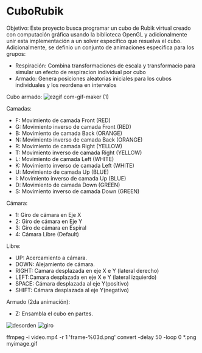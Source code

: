 # CuboRubik
Objetivo:
Este proyecto busca programar un cubo de Rubik virtual creado con computación gráfica usando la biblioteca OpenGL y adicionalmente unir esta implementación a un solver especifico que resuelva el cubo. Adicionalmente, se definio un conjunto de animaciones especifica para los grupos:
* Respiración: Combina transformaciones de escala y transformacio para simular un efecto de respiracion individual por cubo
* Armado: Genera posiciones aleatorias iniciales para los cubos individuales y los reordena en intervalos

Cubo armado:
![ezgif com-gif-maker (1)](https://user-images.githubusercontent.com/54364183/177815789-47f5b831-a968-4108-86d2-3a7f461141c5.gif)

Camadas:
- F: Movimiento de camada Front (RED)
- G: Movimiento inverso de camada Front (RED)
- B: Movimiento de camada Back (ORANGE)
- N: Movimiento inverso de camada Back (ORANGE)
- R: Movimiento de camada Right (YELLOW)
- T: Movimiento inverso de camada Right (YELLOW)
- L: Movimiento de camada Left (WHITE)
- K: Movimiento inverso de camada Left (WHITE)
- U: Movimiento de camada Up (BLUE)
- I: Movimiento inverso de camada Up (BLUE)
- D: Movimiento de camada Down (GREEN)
- S: Movimiento inverso de camada Down (GREEN)
  
Cámara:
- 1: Giro de cámara en Eje X
- 2: Giro de cámara en Eje Y
- 3: Giro de cámara en Espiral
- 4: Cámara Libre (Default)
  
Libre: 
- UP: 	Acercamiento a cámara.
- DOWN:	 Alejamiento de cámara.
- RIGHT: Camara desplazada en eje X e Y (lateral derecho)
- LEFT:Camara desplazada en eje X e Y (lateral izquierdo)
- SPACE: Cámara desplazada al eje Y(positivo)
- SHIFT: Cámara desplazada al eje Y(negativo)
  
Armado (2da animación): 
- Z: Ensambla el cubo en partes.
  
![desorden](https://user-images.githubusercontent.com/54364183/177804787-f39ca54c-fd71-43db-96a1-e0f819e73ef5.PNG)
![giro](https://user-images.githubusercontent.com/54364183/177804825-f3663d13-9a80-45ac-9e8c-7c30cdaadf85.PNG)

ffmpeg -i video.mp4  -r 1 'frame-%03d.png'
convert -delay 50 -loop 0 *.png myimage.gif



